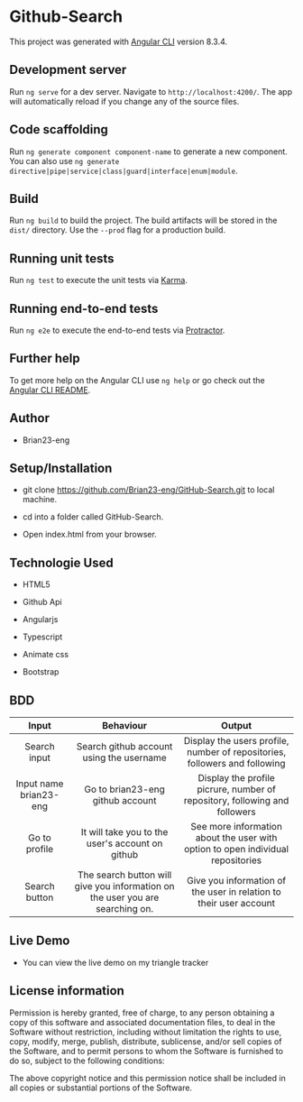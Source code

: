 # Github-Search

This project was generated with [Angular CLI](https://github.com/angular/angular-cli) version 8.3.4.

## Development server

Run `ng serve` for a dev server. Navigate to `http://localhost:4200/`. The app will automatically reload if you change any of the source files.

## Code scaffolding

Run `ng generate component component-name` to generate a new component. You can also use `ng generate directive|pipe|service|class|guard|interface|enum|module`.

## Build

Run `ng build` to build the project. The build artifacts will be stored in the `dist/` directory. Use the `--prod` flag for a production build.

## Running unit tests

Run `ng test` to execute the unit tests via [Karma](https://karma-runner.github.io).

## Running end-to-end tests

Run `ng e2e` to execute the end-to-end tests via [Protractor](http://www.protractortest.org/).

## Further help

To get more help on the Angular CLI use `ng help` or go check out the [Angular CLI README](https://github.com/angular/angular-cli/blob/master/README.md).

## Author

* Brian23-eng

## Setup/Installation

* git clone https://github.com/Brian23-eng/GitHub-Search.git to local machine.

* cd into a folder called GitHub-Search.

* Open index.html from your browser.

## Technologie Used

* HTML5

* Github Api

* Angularjs

* Typescript

* Animate css

* Bootstrap


## BDD
 
 |Input            |  Behaviour             |       Output       |
| :----------------------:|:---------------:|:------------:|
|Search  input        | Search github account using the username |Display the users profile, number of repositories, followers and following
| Input name brian23-eng| Go to brian23-eng github account | Display the profile picrure, number of repository, following and followers
|Go to profile|It will take you to the user's account on github| See more information about the user  with option to open individual repositories
|Search button| The search button will give you information on the user you are searching on.| Give you information of the user in relation to their user account

## Live Demo

* You can view the live demo on my triangle tracker 


## License information

Permission is hereby granted, free of charge, to any person obtaining a copy of this software and associated documentation files, to deal in the Software without restriction, including without limitation the rights to use, copy, modify, merge, publish, distribute, sublicense, and/or sell copies of the Software, and to permit persons to whom the Software is furnished to do so, subject to the following conditions:

The above copyright notice and this permission notice shall be included in all copies or substantial portions of the Software.


